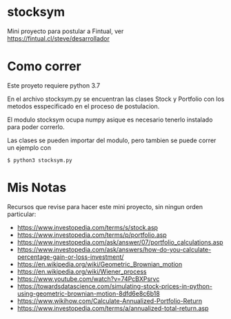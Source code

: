 # stocksym
Mini proyecto para postular a Fintual, ver https://fintual.cl/steve/desarrollador

# Como correr
Este proyeto requiere python 3.7


En el archivo stocksym.py se encuentran las clases Stock y Portfolio con los
metodos esspecificado en el proceso de postulacion.


El modulo stocksym ocupa numpy asique es necesario tenerlo instalado para poder
correrlo.


Las clases se pueden importar del modulo, pero tambien se puede correr un ejemplo
con
```shell
$ python3 stocksym.py
```


# Mis Notas
Recursos que revise para hacer este mini proyecto, sin ningun orden particular:

* https://www.investopedia.com/terms/s/stock.asp
* https://www.investopedia.com/terms/p/portfolio.asp
* https://www.investopedia.com/ask/answer/07/portfolio_calculations.asp
* https://www.investopedia.com/ask/answers/how-do-you-calculate-percentage-gain-or-loss-investment/
* https://en.wikipedia.org/wiki/Geometric_Brownian_motion
* https://en.wikipedia.org/wiki/Wiener_process
* https://www.youtube.com/watch?v=74PcBXPsrvc
* https://towardsdatascience.com/simulating-stock-prices-in-python-using-geometric-brownian-motion-8dfd6e8c6b18
* https://www.wikihow.com/Calculate-Annualized-Portfolio-Return
* https://www.investopedia.com/terms/a/annualized-total-return.asp